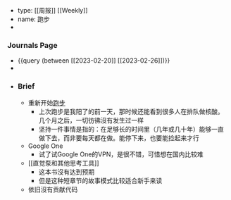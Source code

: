 - type: [[周报]] [[Weekly]]
- name: 跑步
-
### Journals Page
- {{query (between [[2023-02-20]] [[2023-02-26]])}}
-
- ### Brief
	- 重新开始[跑步](https://run.duanfei.org/ "跑步主页")
		- 上次跑步是我阳了的前一天，那时候还能看到很多人在排队做核酸。几个月之后，一切彷彿沒有发生过一样
		- 坚持一件事情是指的：在足够长的时间里（几年或几十年）能够一直做下去，而非要每天都在做。能停下来，也要能捡起来才行
	- Google One
		- 试了试Google One的VPN，是很不错，可惜想在国内比较难
	- [[直觉泵和其他思考工具]]
		- 这本书沒有达到预期
		- 但是这种短章节的故事模式比较适合新手来读
	- 依旧沒有贡献代码